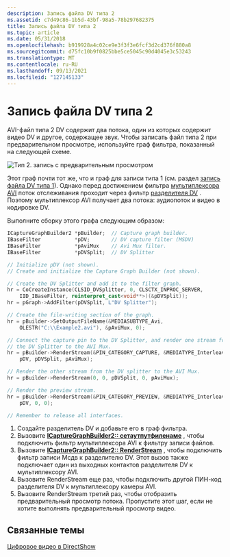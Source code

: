 ```yaml
---
description: Запись файла DV типа 2
ms.assetid: c7d49c86-1b5d-43bf-98a5-78b297682375
title: Запись файла DV типа 2
ms.topic: article
ms.date: 05/31/2018
ms.openlocfilehash: b919928a4c02ce9e3f3f3e6fcf3d2cd376f880a8
ms.sourcegitcommit: d75fc10b9f0825bbe5ce5045c90d4045e3c53243
ms.translationtype: MT
ms.contentlocale: ru-RU
ms.lasthandoff: 09/13/2021
ms.locfileid: "127145133"
---
```

# <a name="capture-a-type-2-dv-file"></a>Запись файла DV типа 2

AVI-файл типа 2 DV содержит два потока, один из которых содержит видео DV и другое, содержащее звук. Чтобы записать файл типа 2 при предварительном просмотре, используйте граф фильтра, показанный на следующей схеме.

![Тип 2. запись с предварительным просмотром](images/dv2-cap.png)

Этот граф почти тот же, что и граф для записи типа 1 (см. раздел [запись файла DV типа 1](capture-a-type-1-dv-file.md)). Однако перед достижением фильтра [мультиплексора AVI](avi-mux-filter.md) поток отслеживания проходит через фильтр [разделителя DV](dv-splitter-filter.md) . Поэтому мультиплексор AVI получает два потока: аудиопоток и видео в кодировке DV.

Выполните сборку этого графа следующим образом:


```C++
ICaptureGraphBuilder2 *pBuilder;  // Capture graph builder.
IBaseFilter           *pDV;       // DV capture filter (MSDV)
IBaseFilter           *pAviMux    // Avi Mux filter.
IBaseFilter           *pDVSplit;  // DV Splitter

// Initialize pDV (not shown). 
// Create and initialize the Capture Graph Builder (not shown).

// Create the DV Splitter and add it to the filter graph.
hr = CoCreateInstance(CLSID_DVSplitter, 0, CLSCTX_INPROC_SERVER,
    IID_IBaseFilter, reinterpret_cast<void**>)(&pDVSplit));
hr = pGraph->AddFilter(pDVSplit, L"DV Splitter");

// Create the file-writing section of the graph.
hr = pBuilder->SetOutputFileName(&MEDIASUBTYPE_Avi,
    OLESTR("C:\\Example2.avi"), &pAviMux, 0);

// Connect the capture pin to the DV Splitter, and render one stream from
// the DV Splitter to the AVI Mux. 
hr = pBuilder->RenderStream(&PIN_CATEGORY_CAPTURE, &MEDIATYPE_Interleaved, 
    pDV, pDVSplit, pAviMux);

// Render the other stream from the DV splitter to the AVI Mux.
hr = pBuilder->RenderStream(0, 0, pDVSplit, 0, pAviMux);

// Render the preview stream.
hr = pBuilder->RenderStream(&PIN_CATEGORY_PREVIEW, &MEDIATYPE_Interleaved, 
    pDV, 0, 0);

// Remember to release all interfaces.
```



1.  Создайте разделитель DV и добавьте его в граф фильтра.
2.  Вызовите [**ICaptureGraphBuilder2:: сетаутпутфиленаме**](/windows/desktop/api/Strmif/nf-strmif-icapturegraphbuilder2-setoutputfilename) , чтобы подключить фильтр мультиплексора AVI к фильтру записи файлов.
3.  Вызовите [**ICaptureGraphBuilder2:: RenderStream**](/windows/desktop/api/Strmif/nf-strmif-icapturegraphbuilder2-renderstream) , чтобы подключить фильтр записи Мсдв к разделителю DV. Этот вызов также подключает один из выходных контактов разделителя DV к мультиплексору AVI.
4.  Вызовите RenderStream еще раз, чтобы подключить другой ПИН-код разделителя DV к мультиплексору камеры AVI.
5.  Вызовите RenderStream третий раз, чтобы отобразить предварительный просмотр потока. Пропустите этот шаг, если не хотите выполнять предварительный просмотр видео.

## <a name="related-topics"></a>Связанные темы

<dl> <dt>

[Цифровое видео в DirectShow](digital-video-in-directshow.md)
</dt> </dl>

 

 




